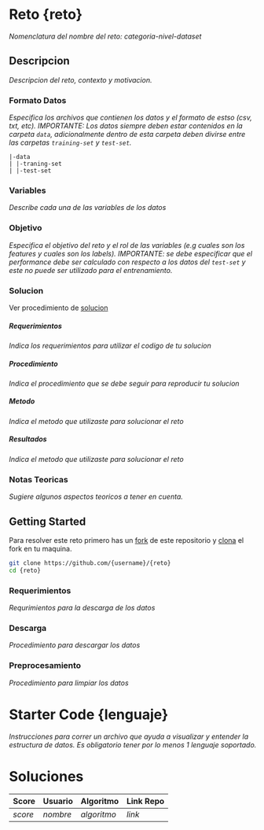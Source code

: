 # Reto {reto}
*Nomenclatura del nombre del reto:  categoria-nivel-dataset*

## Descripcion
*Descripcion del reto, contexto y motivacion.*

### Formato Datos
*Especifica los archivos que contienen los datos y el formato de estso (csv, txt, etc). IMPORTANTE: Los datos siempre deben estar contenidos en la carpeta `data`, adicionalmente dentro de esta carpeta deben divirse entre las carpetas `training-set` y `test-set`.*

```
|-data
| |-traning-set
| |-test-set
```

### Variables
*Describe cada una de las variables de los datos*

### Objetivo
*Especifica el objetivo del reto y el rol de las variables (e.g cuales son los features y cuales son los labels). IMPORTANTE: se debe especificar que el performance debe ser calculado con respecto a los datos del `test-set` y este no puede ser utilizado para el entrenamiento.*

### Solucion
Ver procedimiento de [solucion](https://github.com/colomb-ia/formato-retos#solucion)

##### Requerimientos
*Indica los requerimientos para utilizar el codigo de tu solucion*

##### Procedimiento
*Indica el procedimiento que se debe seguir para reproducir tu solucion*

##### Metodo
*Indica el metodo que utilizaste para solucionar el reto*

##### Resultados
*Indica el metodo que utilizaste para solucionar el reto*

### Notas Teoricas
*Sugiere algunos aspectos teoricos a tener en cuenta.*

## Getting Started
Para resolver este reto primero has un [fork](https://help.github.com/articles/fork-a-repo/) de este repositorio y [clona](https://help.github.com/articles/cloning-a-repository/) el fork en tu maquina.

```bash
git clone https://github.com/{username}/{reto}
cd {reto}
```

### Requerimientos
*Requrimientos para la descarga de los datos*

### Descarga
*Procedimiento para descargar los datos*

### Preprocesamiento
*Procedimiento para limpiar los datos*

# Starter Code {lenguaje}
*Instrucciones para correr un archivo que ayuda a visualizar y entender la estructura de datos. Es obligatorio tener por lo menos 1 lenguaje soportado.*


# Soluciones
| Score | Usuario |	Algoritmo | Link Repo |
| - | - | - | - |
| *score* | *nombre* | *algoritmo* | *link* |
